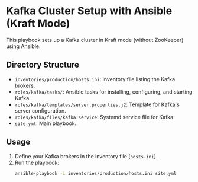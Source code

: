 # Kafka Cluster Setup with Ansible (Kraft Mode)

This playbook sets up a Kafka cluster in Kraft mode (without ZooKeeper) using Ansible.

## Directory Structure

- `inventories/production/hosts.ini`: Inventory file listing the Kafka brokers.
- `roles/kafka/tasks/`: Ansible tasks for installing, configuring, and starting Kafka.
- `roles/kafka/templates/server.properties.j2`: Template for Kafka's server configuration.
- `roles/kafka/files/kafka.service`: Systemd service file for Kafka.
- `site.yml`: Main playbook.

## Usage

1. Define your Kafka brokers in the inventory file (`hosts.ini`).
2. Run the playbook:
   ```bash
   ansible-playbook -i inventories/production/hosts.ini site.yml